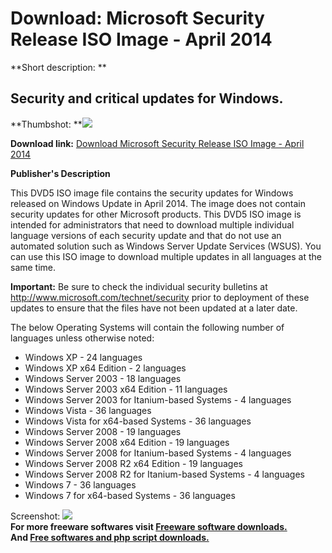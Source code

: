 # Download: Microsoft Security Release ISO Image - April 2014

**Short description: **

## Security and critical updates for Windows.

  
**Thumbshot: **![](http://www.freewarefiles.com/screenshot/nopic.gif)   
  
**Download link:** [Download Microsoft Security Release ISO Image - April 2014](http://freesoftwares.boysofts.com/Microsoft-Security-Releases-ISO-Image_program_17675.html)  
  

**Publisher's Description**  
  

This DVD5 ISO image file contains the security updates for Windows released on
Windows Update in April 2014. The image does not contain security updates for
other Microsoft products. This DVD5 ISO image is intended for administrators
that need to download multiple individual language versions of each security
update and that do not use an automated solution such as Windows Server Update
Services (WSUS). You can use this ISO image to download multiple updates in
all languages at the same time.

**Important:** Be sure to check the individual security bulletins at http://www.microsoft.com/technet/security prior to deployment of these updates to ensure that the files have not been updated at a later date.

The below Operating Systems will contain the following number of languages
unless otherwise noted:

  * Windows XP - 24 languages 
  * Windows XP x64 Edition - 2 languages 
  * Windows Server 2003 - 18 languages 
  * Windows Server 2003 x64 Edition - 11 languages 
  * Windows Server 2003 for Itanium-based Systems - 4 languages 
  * Windows Vista - 36 languages 
  * Windows Vista for x64-based Systems - 36 languages 
  * Windows Server 2008 - 19 languages 
  * Windows Server 2008 x64 Edition - 19 languages 
  * Windows Server 2008 for Itanium-based Systems - 4 languages 
  * Windows Server 2008 R2 x64 Edition - 19 languages 
  * Windows Server 2008 R2 for Itanium-based Systems - 4 languages 
  * Windows 7 - 36 languages 
  * Windows 7 for x64-based Systems - 36 languages 

  
  
Screenshot: ![](http://www.freewarefiles.com/screenshot/nopic.gif)  
**For more freeware softwares visit [Freeware software downloads.](http://freesoftwares.boysofts.com/)**   
**And [Free softwares and php script downloads.](http://www.boysofts.com/)**

